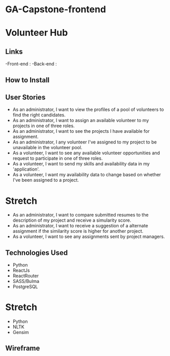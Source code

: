 # GA-Capstone-frontend

# Volunteer Hub

## Links
-Front-end :
-Back-end : 
## How to Install

## User Stories
- As an administrator, I want to view the profiles of a pool of volunteers to find the right candidates.
- As an administrator, I want to assign an available volunteer to my projects in one of three roles.
- As an administrator, I want to see the projects I have available for assignment.
- As an administrator, I any volunteer I've assigned to my project to be unavailable in the volunteer pool. 
- As a volunteer, I want to see any available volunteer opportunities and request to participate in one of three roles.
- As a volunteer, I want to send my skills and availability data in my 'application'.
- As a volunteer, I want my availability data to change based on whether I've been assigned to a project.

# Stretch
- As an administrator, I want to compare submitted resumes to the description of my project and receive a simularity score.
- As an administrator, I want to receive a suggestion of a alternate assignment if the similarity score is higher for another project.
- As a volunteer, I want to see any assignments sent by project managers.

## Technologies Used
- Python
- ReactJs
- ReactRouter
- SASS/Bulma
- PostgreSQL

# Stretch
- Python
- NLTK
- Gensim

## Wireframe
